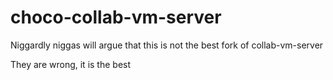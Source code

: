 # choco-collab-vm-server
Niggardly niggas will argue that this is not the best fork of collab-vm-server

They are wrong, it is the best
